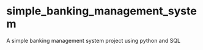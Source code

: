 # simple_banking_management_system
A simple banking management system project using python and SQL 
